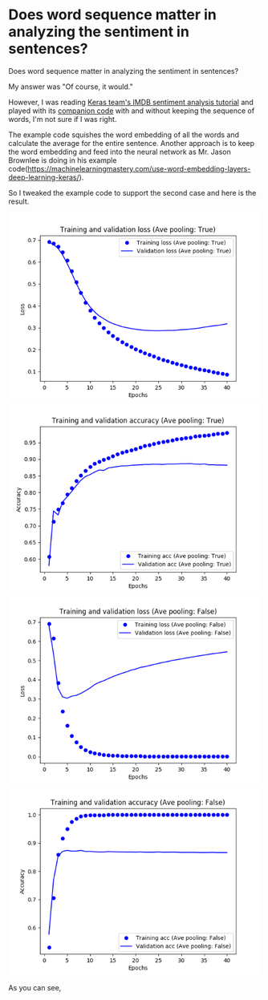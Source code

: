 # Does word sequence matter in analyzing the sentiment in sentences?

Does word sequence matter in analyzing the sentiment in sentences?  

My answer was "Of course, it would."

However, I was reading [Keras team's IMDB sentiment analysis tutorial](https://www.tensorflow.org/tutorials/keras/basic_text_classification) and played with its [companion code](https://github.com/tensorflow/docs/blob/master/site/en/tutorials/keras/basic_text_classification.ipynb) with and without keeping the sequence of words, I'm not sure if I was right.

The example code squishes the word embedding of all the words and calculate the average for the entire sentence.
Another approach is to keep the word embedding and feed into the neural network as Mr. Jason Brownlee is doing in his example code(https://machinelearningmastery.com/use-word-embedding-layers-deep-learning-keras/).

So I tweaked the example code to support the second case and here is the result.

![With Average Pooling](/assets/images/imdb1.png)
![With Average Pooling](/assets/images/imdb2.png)
![Without Average Pooling](/assets/images/imdb3.png)
![Without Average Pooling](/assets/images/imdb4.png)

As you can see, 
